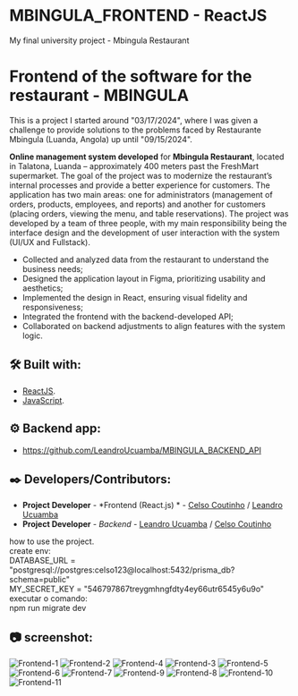 # MBINGULA_FRONTEND - ReactJS
 My final university project - Mbingula Restaurant

# Frontend of the software for the restaurant - MBINGULA

This is a project I started around "03/17/2024", where I was given a challenge to provide solutions to the problems faced by Restaurante Mbingula (Luanda, Angola) up until "09/15/2024".

<strong>Online management system developed</strong> for <strong>Mbingula Restaurant</strong>, located in Talatona, Luanda – approximately 400 meters past the FreshMart supermarket. The goal of the project was to modernize the restaurant’s internal processes and provide a better experience for customers. The application has two main areas: one for administrators (management of orders, products, employees, and reports) and another for customers (placing orders, viewing the menu, and table reservations). The project was developed by a team of three people, with my main responsibility being the interface design and the development of user interaction with the system (UI/UX and Fullstack).

* Collected and analyzed data from the restaurant to understand the business needs;
* Designed the application layout in Figma, prioritizing usability and aesthetics;
* Implemented the design in React, ensuring visual fidelity and responsiveness;
* Integrated the frontend with the backend-developed API;
* Collaborated on backend adjustments to align features with the system logic.

## 🛠️ Built with:

* [ReactJS](https://react.dev/).
* [JavaScript](https://devdocs.io/javascript/).

## ⚙️ Backend app:

* https://github.com/LeandroUcuamba/MBINGULA_BACKEND_API

## ✒️ Developers/Contributors:

* **Project Developer** - *Frontend (React.js) * - [Celso Coutinho](https://ao.linkedin.com/in/celso-coutinho-22075a230) / [Leandro Ucuamba](https://ao.linkedin.com/in/leandrosantosucuamba)
* **Project Developer** - *Backend* - [Leandro Ucuamba](https://ao.linkedin.com/in/leandrosantosucuamba) / [Celso Coutinho](https://ao.linkedin.com/in/celso-coutinho-22075a230)

how to use the project.<br>
create env:<br>
DATABASE_URL = "postgresql://postgres:celso123@localhost:5432/prisma_db?schema=public"<br>
MY_SECRET_KEY = "546797867treygmhngfdty4ey66utr6545y6u9o"<br>
executar o comando:<br>
npm run migrate dev 

## 📷 screenshot:

![Frontend-1](https://github.com/CelsoCoutinho/port_celso_coutinho_dev/blob/main/src/assets/mbimgula/mbimgula1.png)
![Frontend-2](https://github.com/CelsoCoutinho/port_celso_coutinho_dev/blob/main/src/assets/mbimgula/mbimgula2.png)
![Frontend-4](https://github.com/CelsoCoutinho/port_celso_coutinho_dev/blob/main/src/assets/mbimgula/mbimgula4.png)
![Frontend-3](https://github.com/CelsoCoutinho/port_celso_coutinho_dev/blob/main/src/assets/mbimgula/mbimgula3.png)
![Frontend-5](https://github.com/CelsoCoutinho/port_celso_coutinho_dev/blob/main/src/assets/mbimgula/mbimgula5.png)
![Frontend-6](https://github.com/CelsoCoutinho/port_celso_coutinho_dev/blob/main/src/assets/mbimgula/mbimgula6.png)
![Frontend-7](https://github.com/CelsoCoutinho/port_celso_coutinho_dev/blob/main/src/assets/mbimgula/mbimgula7.png)
![Frontend-9](https://github.com/CelsoCoutinho/port_celso_coutinho_dev/blob/main/src/assets/mbimgula/mbimgula8.png)
![Frontend-8](https://github.com/CelsoCoutinho/port_celso_coutinho_dev/blob/main/src/assets/mbimgula/mbimgula9.png)
![Frontend-10](https://github.com/CelsoCoutinho/port_celso_coutinho_dev/blob/main/src/assets/mbimgula/mbimgula10.png)
![Frontend-11](https://github.com/CelsoCoutinho/port_celso_coutinho_dev/blob/main/src/assets/mbimgula/mbimgula11.png)




